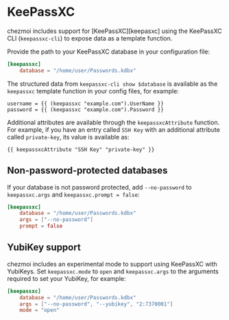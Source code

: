 # KeePassXC

chezmoi includes support for [KeePassXC][keepasxc] using the KeePassXC CLI
(`keepassxc-cli`) to expose data as a template function.

Provide the path to your KeePassXC database in your configuration file:

```toml title="~/.config/chezmoi/chezmoi.toml"
[keepassxc]
    database = "/home/user/Passwords.kdbx"
```

The structured data from `keepassxc-cli show $database` is available as the
`keepassxc` template function in your config files, for example:

```text
username = {{ (keepassxc "example.com").UserName }}
password = {{ (keepassxc "example.com").Password }}
```

Additional attributes are available through the `keepassxcAttribute` function.
For example, if you have an entry called `SSH Key` with an additional attribute
called `private-key`, its value is available as:

```text
{{ keepassxcAttribute "SSH Key" "private-key" }}
```

## Non-password-protected databases

If your database is not password protected, add `--no-password` to
`keepassxc.args` and `keepassxc.prompt = false`:

```toml title="~/.config/chezmoi/chezmoi.toml"
[keepassxc]
    database = "/home/user/Passwords.kdbx"
    args = ["--no-password"]
    prompt = false
```

## YubiKey support

chezmoi includes an experimental mode to support using KeePassXC with YubiKeys.
Set `keepassxc.mode` to `open` and `keepassxc.args` to the arguments required to
set your YubiKey, for example:

```toml title="~/.config/chezmoi/chezmoi.toml"
[keepassxc]
    database = "/home/user/Passwords.kdbx"
    args = ["--no-password", "--yubikey", "2:7370001"]
    mode = "open"
```

[keepassxc]: https://keepassxc.org
